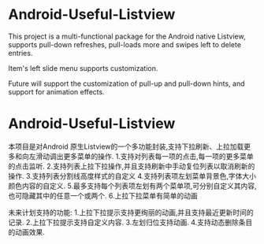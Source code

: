 # Android-Useful-Listview
This project is a multi-functional package for the Android native Listview, supports pull-down refreshes, pull-loads more and swipes left to delete entries.

Item's left slide menu supports customization.

Future will support the customization of pull-up and pull-down hints, and support for animation effects.

# Android-Useful-Listview
本项目是对Android 原生Listview的一个多功能封装,支持下拉刷新、上拉加载更多和向左滑动调出更多菜单的操作.
1.支持对列表每一项的点击,每一项的更多菜单的点击监听.
2.支持列表上拉下拉操作,并且支持刷新中手动复位列表以取消刷新的操作.
3.支持列表分割线高度样式的自定义
4.支持列表项左划菜单背景色,字体大小颜色内容的自定义.
5.最多支持每个列表项左划有两个菜单项,可分别自定义其内容,也可隐藏其中的任意一个或两个.
6.上拉下拉菜单有简单的动画

未来计划支持的功能:
1.上拉下拉提示支持更绚丽的动画,并且支持最近更新时间的记录.
2.上拉下拉提示支持自定义内容.
3.左划归位支持动画.
4.支持动态删除条目的动画效果.
